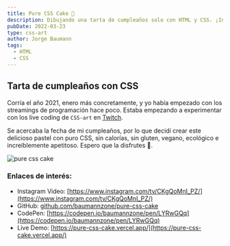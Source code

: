 ```yaml
---
title: Pure CSS Cake 🎂
description: Dibujando una tarta de cumpleaños solo con HTML y CSS. ¡Incluye animaciones en la velita! ¿Has visto cómo se mueve?
pubDate: 2022-03-23
type: css-art
author: Jorge Baumann
tags:
  - HTML
  - CSS
---
```


## Tarta de cumpleaños con CSS

Corría el año 2021, enero más concretamente, y yo había empezado con los streamings de programación hace poco. 
Estaba empezando a experimentar con los live coding de `CSS-art` en [Twitch](https://twitch.tv/baumannzone).

Se acercaba la fecha de mi cumpleaños, por lo que decidí crear este delicioso pastel con puro CSS, sin calorías, sin gluten, vegano, ecológico e increíblemente apetitoso. Espero que la disfrutes 🎉.

![pure css cake](/blog/pure-css-cake/cake.png)

### Enlaces de interés:

- Instagram Video: [https://www.instagram.com/tv/CKgQoMnI_PZ/](https://www.instagram.com/tv/CKgQoMnI_PZ/)
- GitHub: [github.com/baumannzone/pure-css-cake](https://github.com/baumannzone/pure-css-cake)
- CodePen: [https://codepen.io/baumannzone/pen/LYRwGQq](https://codepen.io/baumannzone/pen/LYRwGQq)
- Live Demo: [https://pure-css-cake.vercel.app/](https://pure-css-cake.vercel.app/)
